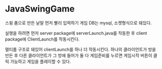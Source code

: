 # JavaSwingGame

스윙 폼으로 만든 낱말 먼저 빨리 입력하기 게임
DB는 mysql, 소켓형식으로 돼있다.

실행을 하려면 먼저 server package에 serverLaunch.java를 작동한 후 client package에 ClientLaunch를 작동시킨다.

멀티룸 구조로 돼있어 clientLaunch를 하나 더 작동시킨다. 하나의 클라이언트가 방을 만든 후 다른 클라이언트가 그 방에 들어가 둘 다 게임준비를 누르면 게임시작 버튼이 클릭 가능하고
게임을 플레이할 수 있다.

